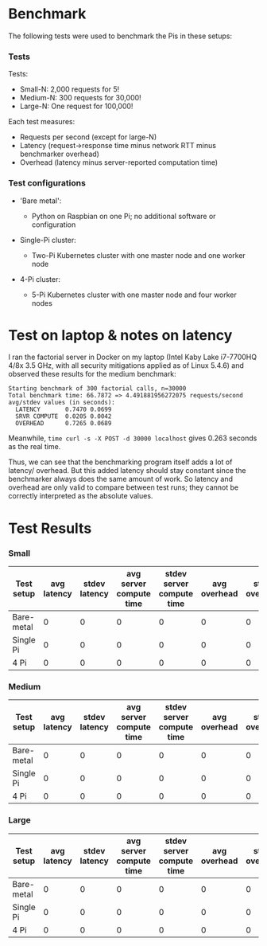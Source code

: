 # Benchmark

The following tests were used to benchmark the Pis in these setups:

### Tests

Tests:

* Small-N: 2,000 requests for 5!
* Medium-N: 300 requests for 30,000!
* Large-N: One request for 100,000!

Each test measures:

* Requests per second (except for large-N)
* Latency (request->response time minus network RTT minus benchmarker overhead)
* Overhead (latency minus server-reported computation time)

### Test configurations

* 'Bare metal':
    * Python on Raspbian on one Pi; no additional software or configuration

* Single-Pi cluster:
    * Two-Pi Kubernetes cluster with one master node and one worker node

* 4-Pi cluster:
    * 5-Pi Kubernetes cluster with one master node and four worker nodes

# Test on laptop & notes on latency

I ran the factorial server in Docker on my laptop (Intel Kaby Lake i7-7700HQ
4/8x 3.5 GHz, with all security mitigations applied as of Linux 5.4.6) and
observed these results for the medium benchmark:

```
Starting benchmark of 300 factorial calls, n=30000
Total benchmark time: 66.7872 => 4.491881956272075 requests/second
avg/stdev values (in seconds):
  LATENCY       0.7470 0.0699
  SRVR COMPUTE  0.0205 0.0042
  OVERHEAD      0.7265 0.0689
```

Meanwhile, `time curl -s -X POST -d 30000 localhost` gives 0.263 seconds as the
real time.

Thus, we can see that the benchmarking program itself adds a lot of latency/
overhead. But this added latency should stay constant since the benchmarker
always does the same amount of work. So latency and overhead are only valid
to compare between test runs; they cannot be correctly interpreted as the
absolute values.

# Test Results

### Small

| Test setup | avg latency | stdev latency | avg server compute time | stdev server compute time | avg overhead | stdev overhead |
|------------|-------------|---------------|-------------------------|---------------------------|--------------|----------------|
| Bare-metal | 0           | 0             | 0                       | 0                         | 0            | 0              |
| Single Pi  | 0           | 0             | 0                       | 0                         | 0            | 0              |
| 4 Pi       | 0           | 0             | 0                       | 0                         | 0            | 0              |


### Medium

| Test setup | avg latency | stdev latency | avg server compute time | stdev server compute time | avg overhead | stdev overhead |
|------------|-------------|---------------|-------------------------|---------------------------|--------------|----------------|
| Bare-metal | 0           | 0             | 0                       | 0                         | 0            | 0              |
| Single Pi  | 0           | 0             | 0                       | 0                         | 0            | 0              |
| 4 Pi       | 0           | 0             | 0                       | 0                         | 0            | 0              |


### Large

| Test setup | avg latency | stdev latency | avg server compute time | stdev server compute time | avg overhead | stdev overhead |
|------------|-------------|---------------|-------------------------|---------------------------|--------------|----------------|
| Bare-metal | 0           | 0             | 0                       | 0                         | 0            | 0              |
| Single Pi  | 0           | 0             | 0                       | 0                         | 0            | 0              |
| 4 Pi       | 0           | 0             | 0                       | 0                         | 0            | 0              |
